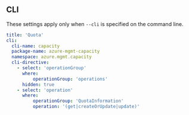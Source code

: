 ## CLI

These settings apply only when `--cli` is specified on the command line.

``` yaml $(cli)
title: 'Quota'
cli:
  cli-name: capacity
  package-name: azure-mgmt-capacity
  namespace: azure.mgmt.capacity
  cli-directive:
    - select: 'operationGroup'
      where:
          operationGroup: 'operations'
      hidden: true
    - select: 'operation'
      where:
          operationGroup: 'QuotaInformation'
          operation: '(get|createOrUpdate|update)'
```